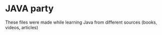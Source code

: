 # JAVA party
These files were made while learning Java from different sources (books, videos, articles)

